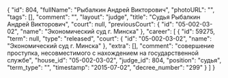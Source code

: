 {
    "id": 804,
    "fullName": "Рыбалкин Андрей Викторович",
    "photoURL": "",
    "tags": [],
    "comment": "",
    "layout": "judge",
    "title": "Судья Рыбалкин Андрей Викторович",
    "court": null,
    "previousCourt": {
        "id": "05-002-03-02",
        "name": "Экономический суд г. Минска"
    },
    "career": [
        {
            "id": 59275,
            "term": null,
            "type": "released",
            "court": {
                "id": "05-002-03-02",
                "name": "Экономический суд г. Минска"
            },
            "extra": [],
            "comment": "совершение проступка, несовместимого с нахождением на государственной службе",
            "house_id": "05-002-03-02",
            "judge_id": 804,
            "position": "судья",
            "term_type": "",
            "timestamp": "2015-07-02",
            "decree_number": "299"
        }
    ]
}